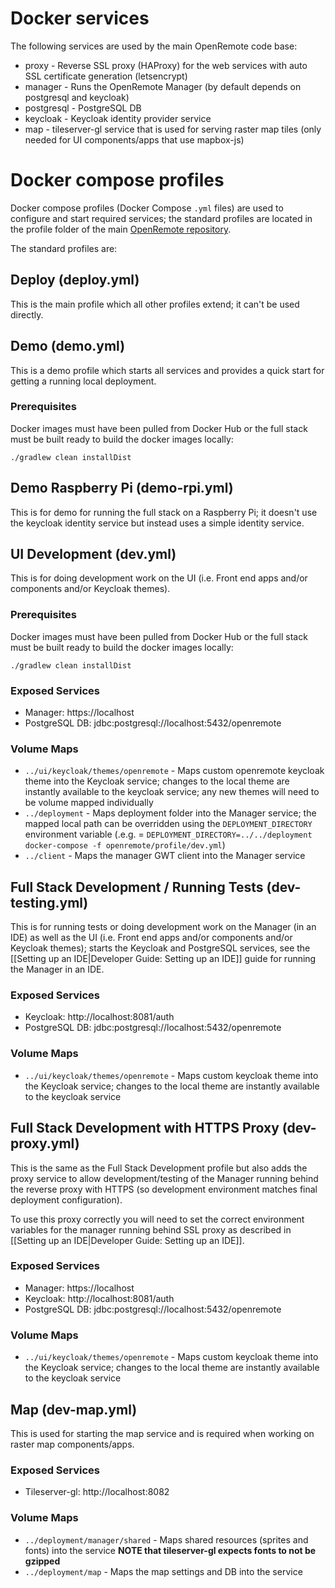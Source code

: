 # Docker services
The following services are used by the main OpenRemote code base:

* proxy - Reverse SSL proxy (HAProxy) for the web services with auto SSL certificate generation (letsencrypt)
* manager - Runs the OpenRemote Manager (by default depends on postgresql and keycloak)
* postgresql - PostgreSQL DB
* keycloak - Keycloak identity provider service
* map - tileserver-gl service that is used for serving raster map tiles (only needed for UI components/apps that use mapbox-js)

# Docker compose profiles
Docker compose profiles (Docker Compose `.yml` files) are used to configure and start required services; the standard profiles are located in the profile folder of the main [OpenRemote repository](https://github.com/openremote/openremote/tree/master/profile).

The standard profiles are:

## Deploy (deploy.yml)
This is the main profile which all other profiles extend; it can't be used directly.

## Demo (demo.yml)
This is a demo profile which starts all services and provides a quick start for getting a running local deployment.

### Prerequisites
Docker images must have been pulled from Docker Hub or the full stack must be built ready to build the docker images locally:
```
./gradlew clean installDist
```

## Demo Raspberry Pi (demo-rpi.yml)
This is for demo for running the full stack on a Raspberry Pi; it doesn't use the keycloak identity service but instead uses a simple identity service.

## UI Development (dev.yml)
This is for doing development work on the UI (i.e. Front end apps and/or components and/or Keycloak themes).

### Prerequisites
Docker images must have been pulled from Docker Hub or the full stack must be built ready to build the docker images locally:
```
./gradlew clean installDist
```

### Exposed Services
* Manager: https://localhost
* PostgreSQL DB: jdbc:postgresql://localhost:5432/openremote

### Volume Maps
* `../ui/keycloak/themes/openremote` - Maps custom openremote keycloak theme into the Keycloak service; changes to the local theme are instantly available to the keycloak service; any new themes will need to be volume mapped individually
* `../deployment` - Maps deployment folder into the Manager service; the mapped local path can be overridden using the `DEPLOYMENT_DIRECTORY` environment variable (.e.g. = `DEPLOYMENT_DIRECTORY=../../deployment docker-compose -f openremote/profile/dev.yml`)
* `../client` - Maps the manager GWT client into the Manager service

## Full Stack Development / Running Tests (dev-testing.yml)
This is for running tests or doing development work on the Manager (in an IDE) as well as the UI (i.e. Front end apps and/or components and/or Keycloak themes); starts the Keycloak and PostgreSQL services, see the [[Setting up an IDE|Developer Guide: Setting up an IDE]] guide for running the Manager in an IDE.

### Exposed Services
* Keycloak: http://localhost:8081/auth
* PostgreSQL DB: jdbc:postgresql://localhost:5432/openremote

### Volume Maps
* `../ui/keycloak/themes/openremote` - Maps custom keycloak theme into the Keycloak service; changes to the local theme are instantly available to the keycloak service

## Full Stack Development with HTTPS Proxy (dev-proxy.yml)
This is the same as the Full Stack Development profile but also adds the proxy service to allow development/testing of the Manager running behind the reverse proxy with HTTPS (so development environment matches final deployment configuration).

To use this proxy correctly you will need to set the correct environment variables for the manager running behind SSL proxy as described in [[Setting up an IDE|Developer Guide: Setting up an IDE]].

### Exposed Services
* Manager: https://localhost
* Keycloak: http://localhost:8081/auth
* PostgreSQL DB: jdbc:postgresql://localhost:5432/openremote

### Volume Maps
* `../ui/keycloak/themes/openremote` - Maps custom keycloak theme into the Keycloak service; changes to the local theme are instantly available to the keycloak service

## Map (dev-map.yml)
This is used for starting the map service and is required when working on raster map components/apps.

### Exposed Services
* Tileserver-gl: http://localhost:8082

### Volume Maps
* `../deployment/manager/shared` - Maps shared resources (sprites and fonts) into the service **NOTE that tileserver-gl expects fonts to not be gzipped**
* `../deployment/map` - Maps the map settings and DB into the service